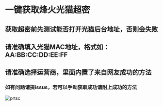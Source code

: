 # 一键获取烽火光猫超密

## 获取超密前先测试能否打开光猫后台地址，否则会失败
## 请准确填入光猫MAC地址，格式如：AA:BB:CC:DD:EE:FF
## 请准确选择运营商，里面内置了来自网友成功的方法
### 如有问题请提issus，若可以手动获取成功请附上成功的方法
![prtsc](https://github.com/nature2608/SuperFH/assets/32662472/123e6a74-9f35-40c1-ab61-d4c4bda3837d)

